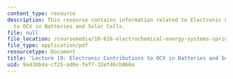 ```yaml
---
content_type: resource
description: This resourse contains information related to Electronic Contributions
  to OCV in Batteries and Solar Cells.
file: null
file_location: /coursemedia/10-626-electrochemical-energy-systems-spring-2014/9a43bb4acf25ad0efef732ef46cb866a_MIT10_626S14_Lec19_MZB.pdf
file_type: application/pdf
resourcetype: Document
title: 'Lecture 19: Electronic Contributions to OCV in Batteries and Solar Cells'
uid: 9a43bb4a-cf25-ad0e-fef7-32ef46cb866a
---
```

